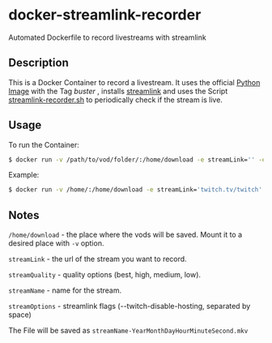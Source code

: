 # docker-streamlink-recorder
Automated Dockerfile to record livestreams with streamlink

## Description
This is a Docker Container to record a livestream. It uses the official [Python Image](https://hub.docker.com/_/python) with the Tag *buster*  , installs [streamlink](https://github.com/streamlink/streamlink) and uses the Script [streamlink-recorder.sh](https://raw.githubusercontent.com/lauwarm/docker-streamlink-recorder/python3.8.1_buster_1.3.1/streamlink-recorder.sh) to periodically check if the stream is live.

## Usage
To run the Container:
```bash
$ docker run -v /path/to/vod/folder/:/home/download -e streamLink='' -e streamQuality='' -e streamName='' -e streamOptions='' lauwarm/streamlink-recorder
```

Example:
```bash
$ docker run -v /home/:/home/download -e streamLink='twitch.tv/twitch' -e streamQuality='best' -e streamName='twitch' -e streamOptions='--twitch-disable-hosting' lauwarm/streamlink-recorder
```

## Notes

`/home/download` - the place where the vods will be saved. Mount it to a desired place with `-v` option.

`streamLink` - the url of the stream you want to record.

`streamQuality` - quality options (best, high, medium, low).

`streamName` - name for the stream.

`streamOptions` - streamlink flags (--twitch-disable-hosting, separated by space)

The File will be saved as `streamName-YearMonthDayHourMinuteSecond.mkv`
